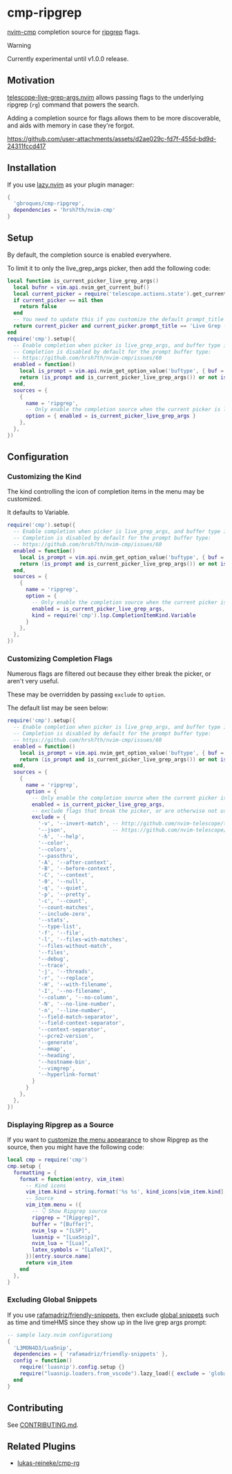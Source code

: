 # cmp-ripgrep

[nvim-cmp](https://github.com/hrsh7th/nvim-cmp) completion source for [ripgrep](https://github.com/BurntSushi/ripgrep) flags.

> [!WARNING]
> Currently experimental until v1.0.0 release.

## Motivation

[telescope-live-grep-args.nvim](https://github.com/nvim-telescope/telescope-live-grep-args.nvim) allows passing flags to the underlying ripgrep (`rg`) command that powers the search.

Adding a completion source for flags allows them to be more discoverable, and aids with memory in case they're forgot.

https://github.com/user-attachments/assets/d2ae029c-fd7f-455d-bd9d-24311fccd417

## Installation

If you use [lazy.nvim](https://github.com/folke/lazy.nvim) as your plugin manager:
```lua
{
  'gbroques/cmp-ripgrep',
  dependencies = 'hrsh7th/nvim-cmp'
}
```

## Setup

By default, the completion source is enabled everywhere.

To limit it to only the live_grep_args picker, then add the following code:
```lua
local function is_current_picker_live_grep_args()
  local bufnr = vim.api.nvim_get_current_buf()
  local current_picker = require('telescope.actions.state').get_current_picker(bufnr)
  if current_picker == nil then
    return false
  end
  -- You need to update this if you customize the default prompt_title for the picker.
  return current_picker and current_picker.prompt_title == 'Live Grep (Args)'
end
require('cmp').setup({
  -- Enable completion when picker is live_grep_args, and buffer type is prompt.
  -- Completion is disabled by default for the prompt buffer type:
  -- https://github.com/hrsh7th/nvim-cmp/issues/60
  enabled = function()
    local is_prompt = vim.api.nvim_get_option_value('buftype', { buf = 0 }) == 'prompt'
    return (is_prompt and is_current_picker_live_grep_args()) or not is_prompt
  end,
  sources = {
    {
      name = 'ripgrep',
      -- Only enable the completion source when the current picker is live_grep_args
      option = { enabled = is_current_picker_live_grep_args }
    },
  },
})
```

## Configuration

### Customizing the Kind

The kind controlling the icon of completion items in the menu may be customized.

It defaults to Variable.
```lua
require('cmp').setup({
  -- Enable completion when picker is live_grep_args, and buffer type is prompt.
  -- Completion is disabled by default for the prompt buffer type:
  -- https://github.com/hrsh7th/nvim-cmp/issues/60
  enabled = function()
    local is_prompt = vim.api.nvim_get_option_value('buftype', { buf = 0 }) == 'prompt'
    return (is_prompt and is_current_picker_live_grep_args()) or not is_prompt
  end,
  sources = {
    {
      name = 'ripgrep',
      option = {
        -- Only enable the completion source when the current picker is live_grep_args
        enabled = is_current_picker_live_grep_args,
        kind = require('cmp').lsp.CompletionItemKind.Variable
      }
    },
  },
})
```

### Customizing Completion Flags

Numerous flags are filtered out because they either break the picker, or aren't very useful.

These may be overridden by passing `exclude` to `option`.

The default list may be seen below:

```lua
require('cmp').setup({
  -- Enable completion when picker is live_grep_args, and buffer type is prompt.
  -- Completion is disabled by default for the prompt buffer type:
  -- https://github.com/hrsh7th/nvim-cmp/issues/60
  enabled = function()
    local is_prompt = vim.api.nvim_get_option_value('buftype', { buf = 0 }) == 'prompt'
    return (is_prompt and is_current_picker_live_grep_args()) or not is_prompt
  end,
  sources = {
    {
      name = 'ripgrep',
      option = {
        -- Only enable the completion source when the current picker is live_grep_args
        enabled = is_current_picker_live_grep_args,
        -- exclude flags that break the picker, or are otherwise not useful.
        exclude = {
          '-v', '--invert-match', -- http://github.com/nvim-telescope/telescope-live-grep-args.nvim/issues/65
          '--json',               -- https://github.com/nvim-telescope/telescope-live-grep-args.nvim/issues/4
          '-h', '--help',
          '--color',
          '--colors',
          '--passthru',
          '-A', '--after-context',
          '-B', '--before-context',
          '-C', '--context',
          '-0', '--null',
          '-q', '--quiet',
          '-p', '--pretty',
          '-c', '--count',
          '--count-matches',
          '--include-zero',
          '--stats',
          '--type-list',
          '-f', '--file',
          '-l', '--files-with-matches',
          '--files-without-match',
          '--files',
          '--debug',
          '--trace',
          '-j', '--threads',
          '-r', '--replace',
          '-H', '--with-filename',
          '-I', '--no-filename',
          '--column', '--no-column',
          '-N', '--no-line-number',
          '-n', '--line-number',
          '--field-match-separator',
          '--field-context-separator',
          '--context-separator',
          '--pcre2-version',
          '--generate',
          '--mmap',
          '--heading',
          '--hostname-bin',
          '--vimgrep',
          '--hyperlink-format'
        }
      }
    },
  },
})
```

### Displaying Ripgrep as a Source

If you want to [customize the menu appearance](https://github.com/hrsh7th/nvim-cmp/wiki/Menu-Appearance#basic-customisations) to show Ripgrep as the source, then you might have the following code:

```lua
local cmp = require('cmp')
cmp.setup {
  formatting = {
    format = function(entry, vim_item)
      -- Kind icons
      vim_item.kind = string.format('%s %s', kind_icons[vim_item.kind], vim_item.kind)
      -- Source
      vim_item.menu = ({
        -- 👇 Show Ripgrep source
        ripgrep = "[Ripgrep]",
        buffer = "[Buffer]",
        nvim_lsp = "[LSP]",
        luasnip = "[LuaSnip]",
        nvim_lua = "[Lua]",
        latex_symbols = "[LaTeX]",
      })[entry.source.name]
      return vim_item
    end
  },
}
```

### Excluding Global Snippets

If you use [rafamadriz/friendly-snippets](https://github.com/rafamadriz/friendly-snippets), then exclude [global snippets](https://github.com/rafamadriz/friendly-snippets/blob/main/snippets/global.json) such as time and timeHMS since they show up in the live grep args prompt:
```lua
-- sample lazy.nvim configurationg
{
  'L3MON4D3/LuaSnip',
  dependencies = { 'rafamadriz/friendly-snippets' },
  config = function()
    require('luasnip').config.setup {}
    require("luasnip.loaders.from_vscode").lazy_load({ exclude = 'global' })
  end
}
```

## Contributing

See [CONTRIBUTING.md](./CONTRIBUTING.md).

## Related Plugins

* [lukas-reineke/cmp-rg](https://github.com/lukas-reineke/cmp-rg)

